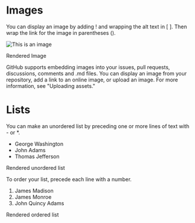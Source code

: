 # Images

You can display an image by adding ! and wrapping the alt text in [ ]. Then wrap the link for the image in parentheses ().

![This is an image](https://myoctocat.com/assets/images/base-octocat.svg)

Rendered Image

GitHub supports embedding images into your issues, pull requests, discussions, comments and .md files. You can display an image from your repository, add a link to an online image, or upload an image. For more information, see "Uploading assets."

# Lists

You can make an unordered list by preceding one or more lines of text with - or *.

- George Washington
- John Adams
- Thomas Jefferson

Rendered unordered list

To order your list, precede each line with a number.

1. James Madison
2. James Monroe
3. John Quincy Adams

Rendered ordered list


